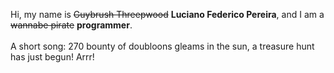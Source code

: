 Hi, my name is ~~Guybrush Threepwood~~ **Luciano Federico Pereira**, and I am a ~~wannabe pirate~~ **programmer**.<br><br>A short song: 270 bounty of doubloons gleams in the sun, a treasure hunt has just begun! Arrr!
